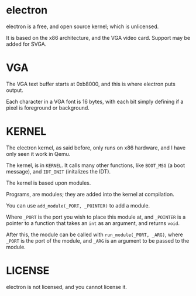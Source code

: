 # electron

electron is a free, and open source kernel; which is unlicensed. 

It is based on the x86 architecture, and the VGA video card. Support may be added for SVGA. 

# VGA

The VGA text buffer starts at 0xb8000, and this is where electron puts output. 

Each character in a VGA font is 16 bytes, with each bit simply defining if a pixel is foreground or background.

# KERNEL

The electron kernel, as said before, only runs on x86 hardware, and I have only seen it work in Qemu.

The kernel, is in `KERNEL`. It calls many other functions, like `BOOT_MSG` (a boot message), and `IDT_INIT` (initalizes the IDT).

The kernel is based upon modules.

Programs, are modules; they are added into the kernel at compilation.

You can use `add_module(_PORT, _POINTER)` to add a module.

Where `_PORT` is the port you wish to place this module at, and `_POINTER` is a pointer to a function that takes an `int` as an argument, and returns `void`.

After this, the module can be called with `run_module(_PORT, _ARG)`, where `_PORT` is the port of the module, and `_ARG` is an argument to be passed to the module.

# LICENSE

electron is not licensed, and you cannot license it. 
